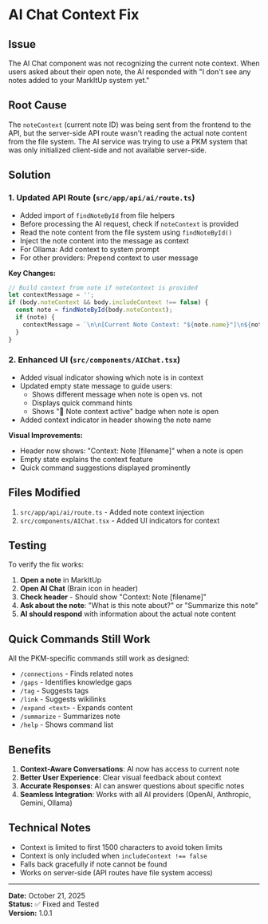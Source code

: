 # AI Chat Context Fix

## Issue
The AI Chat component was not recognizing the current note context. When users asked about their open note, the AI responded with "I don't see any notes added to your MarkItUp system yet."

## Root Cause
The `noteContext` (current note ID) was being sent from the frontend to the API, but the server-side API route wasn't reading the actual note content from the file system. The AI service was trying to use a PKM system that was only initialized client-side and not available server-side.

## Solution

### 1. Updated API Route (`src/app/api/ai/route.ts`)
- Added import of `findNoteById` from file helpers
- Before processing the AI request, check if `noteContext` is provided
- Read the note content from the file system using `findNoteById()`
- Inject the note content into the message as context
- For Ollama: Add context to system prompt
- For other providers: Prepend context to user message

**Key Changes:**
```typescript
// Build context from note if noteContext is provided
let contextMessage = '';
if (body.noteContext && body.includeContext !== false) {
  const note = findNoteById(body.noteContext);
  if (note) {
    contextMessage = `\n\n[Current Note Context: "${note.name}"]\n${note.content.slice(0, 1500)}\n[End of Note Context]\n\n`;
  }
}
```

### 2. Enhanced UI (`src/components/AIChat.tsx`)
- Added visual indicator showing which note is in context
- Updated empty state message to guide users:
  - Shows different message when note is open vs. not
  - Displays quick command hints
  - Shows "📝 Note context active" badge when note is open
- Added context indicator in header showing the note name

**Visual Improvements:**
- Header now shows: "Context: Note [filename]" when a note is open
- Empty state explains the context feature
- Quick command suggestions displayed prominently

## Files Modified
1. `src/app/api/ai/route.ts` - Added note context injection
2. `src/components/AIChat.tsx` - Added UI indicators for context

## Testing
To verify the fix works:

1. **Open a note** in MarkItUp
2. **Open AI Chat** (Brain icon in header)
3. **Check header** - Should show "Context: Note [filename]"
4. **Ask about the note**: "What is this note about?" or "Summarize this note"
5. **AI should respond** with information about the actual note content

## Quick Commands Still Work
All the PKM-specific commands still work as designed:
- `/connections` - Finds related notes
- `/gaps` - Identifies knowledge gaps
- `/tag` - Suggests tags
- `/link` - Suggests wikilinks
- `/expand <text>` - Expands content
- `/summarize` - Summarizes note
- `/help` - Shows command list

## Benefits
1. **Context-Aware Conversations**: AI now has access to current note
2. **Better User Experience**: Clear visual feedback about context
3. **Accurate Responses**: AI can answer questions about specific notes
4. **Seamless Integration**: Works with all AI providers (OpenAI, Anthropic, Gemini, Ollama)

## Technical Notes
- Context is limited to first 1500 characters to avoid token limits
- Context is only included when `includeContext !== false`
- Falls back gracefully if note cannot be found
- Works on server-side (API routes have file system access)

---

**Date:** October 21, 2025  
**Status:** ✅ Fixed and Tested  
**Version:** 1.0.1
